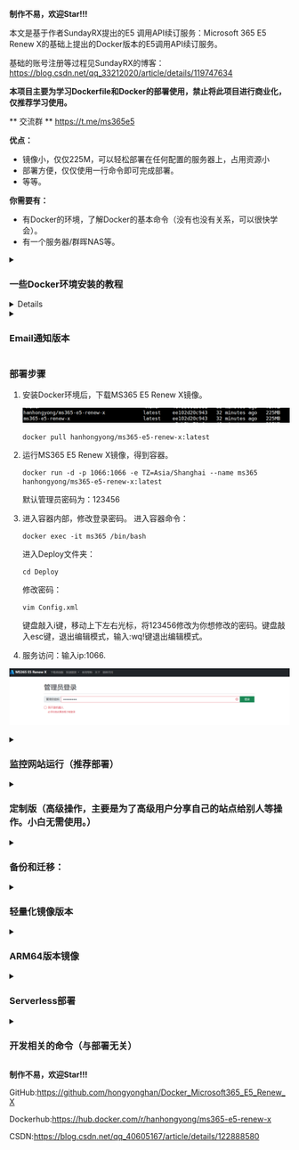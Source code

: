 **制作不易，欢迎Star!!!**  

本文是基于作者SundayRX提出的E5 调用API续订服务：Microsoft 365 E5 Renew X的基础上提出的Docker版本的E5调用API续订服务。

基础的账号注册等过程见SundayRX的博客：https://blog.csdn.net/qq_33212020/article/details/119747634


**本项目主要为学习Dockerfile和Docker的部署使用，禁止将此项目进行商业化，仅推荐学习使用。**

** 交流群 ** 
https://t.me/ms365e5

**优点：**

- 镜像小，仅仅225M，可以轻松部署在任何配置的服务器上，占用资源小
- 部署方便，仅仅使用一行命令即可完成部署。
- 等等。

**你需要有：**

- 有Docker的环境，了解Docker的基本命令（没有也没有关系，可以很快学会）。
- 有一个服务器/群晖NAS等。



 <details>
<summary><h3> 一些Docker环境安装的教程</h3></summary>
 
   - Docker环境搭建：https://www.jianshu.com/p/996e08b7976d
   
   - 史上最全Docker环境安装指南：https://zhuanlan.zhihu.com/p/82269806
 </details>
<details>
测试地址：[地址链接](http://hanhongyong.eu.org:1066/Admin/Login?ReturnUrl=%2F)
测试密码：HanHongYong123456HHY

</details>
<details>
<summary><h3>Email通知版本</h3></summary>
 
   - email通知版本主要实现了检测部署的账号是否全部都正常运行。该版本会每天定时发送邮件来通知是否账号全部运行。
   
   - 该版本内测使用了一个月，目前没发现什么太大的问题。
   
   - 关于修改通知邮箱。推荐使用163邮箱。进入容器，进入/app文件夹，修改SendMailpy2.py文件，修改 sender = '123456@163.com'为发送邮件的邮箱。
   修改receiver = '789456@qq.com'为接收邮件的邮箱。其中pwd为发送邮箱的授权码。获取方式为，进入网页版163邮箱，点击设置，点击POP3/SMTP/IMAP，点击授权密码管理，新增授权码即可。
   
   - 关于版本。将会发布x86机器和arm64v8，其他版本需要可以发issue，会尽快补充。
   
   - x86版本：
    ```
   docker pull hanhongyong/ms365email:latest
    ```
   - arm64v8版本：
    ```
   docker pull hanhongyong/ms365email:arm64v8
    ```
   
 </details>


<summary><h3> 部署步骤</h3></summary>

1. 安装Docker环境后，下载MS365 E5 Renew X镜像。

   ![image-20220211202818966](README.assets/image-20220211202818966.png)

   ```
   docker pull hanhongyong/ms365-e5-renew-x:latest
   ```

2. 运行MS365 E5 Renew X镜像，得到容器。


   ```
   docker run -d -p 1066:1066 -e TZ=Asia/Shanghai --name ms365  hanhongyong/ms365-e5-renew-x:latest
   ```

   默认管理员密码为：123456
3. 进入容器内部，修改登录密码。
   进入容器命令：
   ```
   docker exec -it ms365 /bin/bash
   ```
   进入Deploy文件夹：
   ```
   cd Deploy
   ```
   修改密码：
   ```
   vim Config.xml
   ```
   键盘敲入i键，移动上下左右光标，将123456修改为你想修改的密码。键盘敲入esc键，退出编辑模式，输入:wq!键退出编辑模式。
   
4. 服务访问：输入ip:1066.

![image-20220211205438949](README.assets/image-20220211205438949.png)

</details>

 <details>
<summary><h3> 监控网站运行（推荐部署）</h3></summary>
   [见文档](https://github.com/hongyonghan/Docker_Microsoft365_E5_Renew_X/blob/main/monitoring_service.md/)
 </details>


<details>
<summary><h3> 定制版（高级操作，主要是为了高级用户分享自己的站点给别人等操作。小白无需使用。）</h3></summary>

   ```
   docker run -d -p 1066:1066 -v /root/Docker_Microsoft365_E5_Renew_X/Microsoft365_E5_Renew_X/Deploy:/app/Deploy  hanhongyong/ms365-e5-renew-x:latest
   ```
  
  其中-p为暴露服务器的端口（前面的1066，可以自行修改）和暴露容器的端口（后面的1066，可以自行修改，这个端口是在Config.xml中指定的开放的端口）；-v为数据卷的挂载，前面的Deploy指的是服务器中的Deploy文件夹（可以修改，但是必须是绝对路径），/app/Deploy指的是容器内的文件夹（不能修改）；--name为容器的名字。
 </details>
 

 
<details>
<summary> <h3>备份和迁移：</h3></summary>
 
  
  所有的配置文件都放在/app文件路径下，如果您以后有迁移的需要可以用命令将容器中/app路径下的文件复制出来。或者在一开始的时候就可以挂载数据卷到您的之前的全部文件中。如：
  ```
docker run -d -p 1066:1066 -v /root/Docker_Microsoft365_E5_Renew_X/Microsoft365_E5_Renew_X/:/app/ hanhongyong/ms365-e5-renew-x:latest
  ```
  如此便可以实现您所要求的配置文件备份的功能，且您的容器中的文件和服务器主机中文件是一样的。

  </details>
 <details>
<summary><h3> 轻量化镜像版本</h3></summary>
 
 **为了使得容器更加稳定且好用（小白专用），latest版本中添加了vim等软件，并且更换了基础镜像，会有点大。如果介意，请使用slim版本**
   ```
   docker pull hanhongyong/ms365-e5-renew-x:slim
   ```
   下面部署命令时版本也改为slim版本即可。slim版本仅为225M。
   建议使用latest版本，这个版本持续修改完善下去，slim版本仅为资源受限的主机使用。

 </details>

<details>
<summary><h3>ARM64版本镜像</h3></summary>

   ```
   docker pull hanhongyong/ms365-e5-renew-x:arm
   ```
   ```
   docker run -d -p 1066:1066 -e TZ=Asia/Shanghai --name ms365  hanhongyong/ms365-e5-renew-x:arm
   ```
 </details>
 
<details>
<summary><h3>Serverless部署</h3></summary>

没有服务器的同学们，可以使用koyeb进行部署。点击下面按钮一键部署:
> [![Deploy to Koyeb](https://www.koyeb.com/static/images/deploy/button.svg)](https://app.koyeb.com/deploy?type=docker&image=docker.io/hanhongyong/ms365-e5-renew-x&name=web-renew&ports=1066;http;/)

koyeb部署:感谢[gd1214b](https://github.com/hongyonghan/Docker_Microsoft365_E5_Renew_X/issues/5)提出的解决方案。
具体见文件: [ReadMe_Serverless.md](./ReadMe_Serverless.md) 

注意：类似于heroku和koyeb等云容器平台，都会有重启实例的现象，不过heroku是每天强制重启，koyeb是隔几天重启一次。每次重启都会丢失实例在部署后的所有更改，造成数据丢失。请大家注意。感谢[ChirmyRam](https://github.com/hongyonghan/Docker_Microsoft365_E5_Renew_X/issues/15)给出的提醒。

</details>

<details>
<summary><h3>开发相关的命令（与部署无关）</h3></summary>



```
##构建镜像
docker build -t ms365-e5-renew-x .
docker tag ms365-e5-renew-x:latest hanhongyong/ms365-e5-renew-x:latest

#上传镜像
docker push hanhongyong/ms365-e5-renew-x:latest
#登录dockerhub
docker login
#使用buildx编译arm架构的镜像
docker buildx build --push --tag hanhongyong/ms365-e5-renew-x:arm --platform linux/arm64/v8 -f Dockerfile_arm .
```

</details>

**制作不易，欢迎Star!!!**

GitHub:https://github.com/hongyonghan/Docker_Microsoft365_E5_Renew_X

Dockerhub:https://hub.docker.com/r/hanhongyong/ms365-e5-renew-x

CSDN:https://blog.csdn.net/qq_40605167/article/details/122888580



